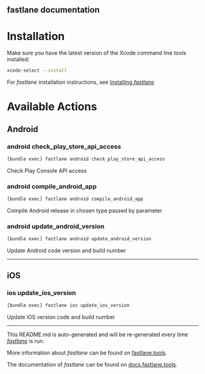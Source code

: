 fastlane documentation
----

# Installation

Make sure you have the latest version of the Xcode command line tools installed:

```sh
xcode-select --install
```

For _fastlane_ installation instructions, see [Installing _fastlane_](https://docs.fastlane.tools/#installing-fastlane)

# Available Actions

## Android

### android check_play_store_api_access

```sh
[bundle exec] fastlane android check_play_store_api_access
```

Check Play Console API access

### android compile_android_app

```sh
[bundle exec] fastlane android compile_android_app
```

Compile Android release in chosen type passed by parameter

### android update_android_version

```sh
[bundle exec] fastlane android update_android_version
```

Update Android code version and build number

----


## iOS

### ios update_ios_version

```sh
[bundle exec] fastlane ios update_ios_version
```

Update iOS version code and build number

----

This README.md is auto-generated and will be re-generated every time [_fastlane_](https://fastlane.tools) is run.

More information about _fastlane_ can be found on [fastlane.tools](https://fastlane.tools).

The documentation of _fastlane_ can be found on [docs.fastlane.tools](https://docs.fastlane.tools).
